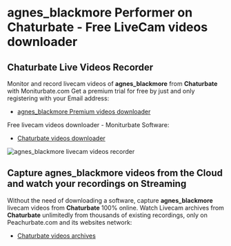 # agnes_blackmore Performer on Chaturbate - Free LiveCam videos downloader

## Chaturbate Live Videos Recorder

Monitor and record livecam videos of **agnes_blackmore** from **Chaturbate** with Moniturbate.com
Get a premium trial for free by just and only registering with your Email address:
* [agnes_blackmore Premium videos downloader](https://moniturbate.com/request-demo-licence-key.html)

Free livecam videos downloader - Moniturbate Software:
* [Chaturbate videos downloader](https://moniturbate.com/moniturbate-download-software.html)

![agnes_blackmore livecam videos recorder](https://peachurnet.com/templates/moniturbate-software.png)


## Capture agnes_blackmore videos from the Cloud and watch your recordings on Streaming

Without the need of downloading a software, capture **agnes_blackmore** livecam videos from **Chaturbate** 100% online.
Watch Livecam archives from **Chaturbate** unlimitedly from thousands of existing recordings, only on Peachurbate.com and its websites network:
* [Chaturbate videos archives](https://peachurnet.com/)
